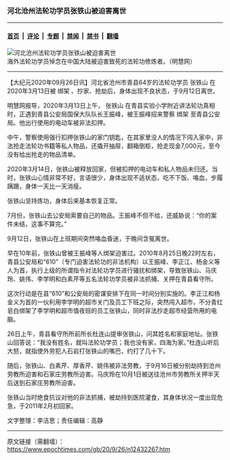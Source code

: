 ### 河北沧州法轮功学员张铁山被迫害离世

---

#### [首页](../../../..?n12432267) &nbsp;|&nbsp; [评论](../../../../../epoch-comment?n12432267) &nbsp;|&nbsp; [专题](../../../../../epoch-special?n12432267) &nbsp;|&nbsp; [禁闻](../../../../../epoch-news?n12432267) &nbsp;|&nbsp; [禁书](../../../../../books?n12432267) &nbsp;|&nbsp; [翻墙](https://github.com/gfw-breaker/nogfw/blob/master/README.md?n12432267)


<div><img alt="河北沧州法轮功学员张铁山被迫害离世" class="attachment-djy_600_400 size-djy_600_400 wp-post-image" src="https://i.epochtimes.com/assets/uploads/2020/09/20190723025618276-600x400.jpg"/>
<div class="caption">
 海外法轮功学员悼念在中国大陆被迫害致死的法轮功修炼者。（明慧网）
</div></div><hr/><div class="post_content" id="artbody" itemprop="articleBody">
 <!-- article content begin -->
 <p>
  【大纪元2020年09月26日讯】河北省沧州市青县64岁的法轮功学员
  <ok href="https://www.epochtimes.com/gb/tag/%E5%BC%A0%E9%93%81%E5%B1%B1.html">
   张铁山
  </ok>
  在2020年3月13日被
  <ok href="https://www.epochtimes.com/gb/tag/%E7%BB%91%E6%9E%B6.html">
   绑架
  </ok>
  、抄家、抢劫后，身体出现不良状态，于9月12日离世。
 </p>
 <p>
  明慧网报导，2020年3月13日上午，
  <ok href="https://www.epochtimes.com/gb/tag/%E5%BC%A0%E9%93%81%E5%B1%B1.html">
   张铁山
  </ok>
  在青县实验小学附近讲法轮功真相时，正遇到青县公安局国保大队队长王振峰，被王振峰招来警察
  <ok href="https://www.epochtimes.com/gb/tag/%E7%BB%91%E6%9E%B6.html">
   绑架
  </ok>
  至青县公安局。他出行使用的电动车被非法扣押。
 </p>
 <p>
  中午，警察使用强行扣押张铁山的家门钥匙，在其家里没人的情况下闯入家中，非法抢走法轮功书籍等私人物品，还撬开抽屉，翻箱倒柜，抢走现金7,000元，至今没有给出抢走的物品清单。
 </p>
 <p>
  2020年3月14日，张铁山被释放回家，但被扣押的电动车和私人物品未归还。当时，张铁山心情非常不好，言语很少，身体出现不适状态，吃不下饭、咯血，步履蹒跚，身体一天比一天消瘦。
 </p>
 <p>
  张铁山坚持炼功，身体后来基本恢复正常。
 </p>
 <p>
  7月份，张铁山去公安局索要自己的物品。王振峰不但不给，还威胁说：“你的案件未结，这事不算完。”
 </p>
 <p>
  9月12日，张铁山在上班期间突然咯血昏迷，于晚间含冤离世。
 </p>
 <p>
  早在10年前，张铁山曾被王振峰等人绑架迫害过。2010年8月25日晚22时左右，青县公安局和“610”（专门迫害法轮功的非法机构）以王振峰、李正江、杨金义等人为首，执行上级的所谓指令对法轮功学员进行骚扰和绑架，导致张铁山、马庆玲、姚伟、李学明和白素芹等五名法轮功学员被非法抓捕、关押在青县看守所。
 </p>
 <p>
  这次行动是在县“610”和公安局的密谋安排下在同一时间分别实施的。李正江和杨金义为首的一伙利用李学明的超市关门及员工下班之际，突然闯入超市，不分青红皂白绑架了李学明和超市值夜班的员工张铁山，同时非法抄走超市经营所用的电脑。
 </p>
 <p>
  26日上午，青县看守所所前所长杜连山提审张铁山，问其姓名和家庭地址。张铁山回答说：“我没有姓名，就叫法轮功学员；我也没有家，四海为家。”杜连山听后大怒，就指使外劳犯人石岩打张铁山的嘴巴，约打了几十下。
 </p>
 <p>
  随后，张铁山、白素芹、厚香芹、姚伟被非法劳教，于9月16日被分别劫持到沧州劳教所迫害和石家庄劳教所迫害。马庆玲在10月1日被送往沧州市劳教所关押半天后送到石家庄劳教所迫害。
 </p>
 <p>
  张铁山当时绝食抗议对他的非法抓捕，被劫持到医院灌食，其身体状况一度出现危急，于2011年2月初回家。
 </p>
 <p>
  文字整理：李洁思；责任编辑：高静
 </p>
 <!-- article content end -->
 <div id="below_article_ad">
 </div>
</div>


---

原文链接（需翻墙）：https://www.epochtimes.com/gb/20/9/26/n12432267.htm